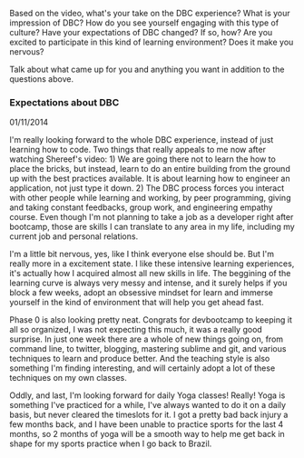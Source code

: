 Based on the video, what's your take on the DBC experience? What is your impression of DBC? How do you see yourself engaging with this type of culture? Have your expectations of DBC changed? If so, how? Are you excited to participate in this kind of learning environment? Does it make you nervous?

Talk about what came up for you and anything you want in addition to the questions above.

<h3> Expectations about DBC </h3>

01/11/2014

I'm really looking forward to the whole DBC experience, instead of just learning how to code. Two things that really appeals to me now after watching Shereef's video: 1) We are going there not to learn the how to place the bricks, but instead, learn to do an entire building from the ground up with the best practices available. It is about learning how to engineer an application, not just type it down. 2) The DBC process forces you interact with other people while learning and working, by peer programming, giving and taking constant feedbacks, group work, and engineering empathy course. Even though I'm not planning to take a job as a developer right after bootcamp, those are skills I can translate to any area in my life, including my current job and personal relations.

I'm a little bit nervous, yes, like I think everyone else should be. But I'm really more in a excitement state. I like these intensive learning experiences, it's actually how I acquired almost all new skills in life. The beggining of the learning curve is always very messy and intense, and it surely helps if you block a few weeks, adopt an obsessive mindset for learn and immerse yourself in the kind of environment that will help you get ahead fast.

Phase 0 is also looking pretty neat. Congrats for devbootcamp to keeping it all so organized, I was not expecting this much, it was a really good surprise. In just one week there are a whole of new things going on, from command line, to twitter, blogging, mastering sublime and git, and various techniques to learn and produce better. And the teaching style is also something I'm finding interesting, and will certainly adopt a lot of these techniques on my own classes.

Oddly, and last, I'm looking forward for daily Yoga classes! Really! Yoga is something I've practiced for a while, I've always wanted to do it on a daily basis, but never cleared the timeslots for it. I got a pretty bad back injury a few months back, and I have been unable to practice sports for the last 4 months, so 2 months of yoga will be a smooth way to help me get back in shape for my sports practice when I go back to Brazil.





















